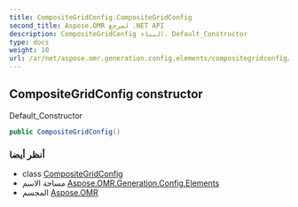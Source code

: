 ```yaml
---
title: CompositeGridConfig.CompositeGridConfig
second_title: Aspose.OMR لمرجع .NET API
description: CompositeGridConfig البناء. Default_Constructor
type: docs
weight: 10
url: /ar/net/aspose.omr.generation.config.elements/compositegridconfig/compositegridconfig/
---
```

## CompositeGridConfig constructor

Default_Constructor

```csharp
public CompositeGridConfig()
```

### أنظر أيضا

* class [CompositeGridConfig](../)
* مساحة الاسم [Aspose.OMR.Generation.Config.Elements](../../compositegridconfig/)
* المجسم [Aspose.OMR](../../../)


